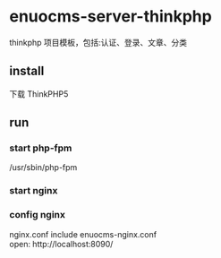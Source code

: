 # enuocms-server-thinkphp
thinkphp 项目模板，包括:认证、登录、文章、分类  


## install
下载 ThinkPHP5  

## run

### start php-fpm
/usr/sbin/php-fpm  

### start nginx


### config nginx
nginx.conf include enuocms-nginx.conf  
open: http://localhost:8090/




